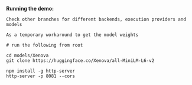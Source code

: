 **Running the demo:**


```
Check other branches for different backends, execution providers and models
```

```
As a temporary workaround to get the model weights

# run the following from root 

cd models/Xenova
git clone https://huggingface.co/Xenova/all-MiniLM-L6-v2
```

``` 
npm install -g http-server
http-server -p 8081 --cors
```



